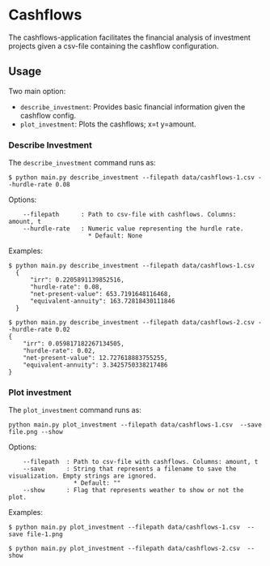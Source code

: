 # Cashflows

The cashflows-application facilitates the financial analysis of investment projects given a csv-file containing the cashflow configuration. 


## Usage

Two main option:

* `describe_investment`: Provides basic financial information given the cashflow config.
* `plot_investment`: Plots the cashflows; x=t y=amount.

### Describe Investment

The `describe_investment` command runs as: 

```commandline
$ python main.py describe_investment --filepath data/cashflows-1.csv --hurdle-rate 0.08
```

Options: 

```text
    --filepath      : Path to csv-file with cashflows. Columns: amount, t
    --hurdle-rate   : Numeric value representing the hurdle rate.
                      * Default: None
```

Examples: 

```commandline
$ python main.py describe_investment --filepath data/cashflows-1.csv                   
  {
      "irr": 0.2205891139852516,
      "hurdle-rate": 0.08,
      "net-present-value": 653.7191648116468,
      "equivalent-annuity": 163.72818430111846
  }
```

```commandline
$ python main.py describe_investment --filepath data/cashflows-2.csv --hurdle-rate 0.02
{
    "irr": 0.059817182267134505,
    "hurdle-rate": 0.02,
    "net-present-value": 12.727618883755255,
    "equivalent-annuity": 3.3425750338217486
}
```

### Plot investment

The `plot_investment` command runs as: 

```commandline
python main.py plot_investment --filepath data/cashflows-1.csv  --save file.png --show
```

Options: 

```text
    --filepath  : Path to csv-file with cashflows. Columns: amount, t
    --save      : String that represents a filename to save the visualization. Empty strings are ignored.
                  * Default: ""
    --show      : Flag that represents weather to show or not the plot. 
```

Examples: 

```commandline
$ python main.py plot_investment --filepath data/cashflows-1.csv  --save file-1.png 
```

```commandline
$ python main.py plot_investment --filepath data/cashflows-2.csv  --show 
```